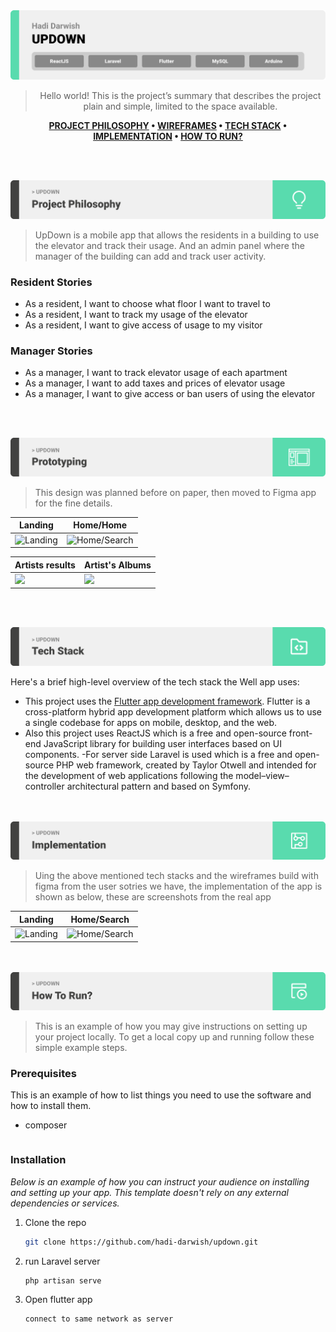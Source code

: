 <img src="./readme/title1.svg"/>

<div align="center">

> Hello world! This is the project’s summary that describes the project plain and simple, limited to the space available.

**[PROJECT PHILOSOPHY](https://github.com/hadi-darwish/updown#-project-philosophy) • [WIREFRAMES](https://github.com/hadi-darwish/updown#-wireframes) • [TECH STACK](https://github.com/hadi-darwish/updown#-tech-stack) • [IMPLEMENTATION](https://github.com/hadi-darwish/updown#-impplementation) • [HOW TO RUN?](https://github.com/hadi-darwish/updown#-how-to-run)**

</div>

<br><br>

<img src="./readme/title2.svg"/>

> UpDown is a mobile app that allows the residents in a building to use the elevator and track their usage. And an admin panel where the manager of the building can add and track user activity.

### Resident Stories

- As a resident, I want to choose what floor I want to travel to
- As a resident, I want to track my usage of the elevator
- As a resident, I want to give access of usage to my visitor

### Manager Stories

- As a manager, I want to track elevator usage of each apartment
- As a manager, I want to add taxes and prices of elevator usage
- As a manager, I want to give access or ban users of using the elevator

<br><br>

<img src="./readme/title3.svg"/>

> This design was planned before on paper, then moved to Figma app for the fine details.

| Landing                                                                  | Home/Home                                                        |
| ------------------------------------------------------------------------ | ---------------------------------------------------------------- |
| ![Landing](https://github.com/hadi-darwish/updown/demo/Landing_Page.jpg) | ![Home/Search](https://github.com/hadi-darwish/updown/demo/.jpg) |

| Artists results                                 | Artist's Albums                                                  |
| ----------------------------------------------- | ---------------------------------------------------------------- |
| ![](https://github.com/hadi-darwish/updown.jpg) | ![](https://github.com/hadi-darwish/updown/demo/Albums_Page.jpg) |

<br><br>

<img src="./readme/title4.svg"/>

Here's a brief high-level overview of the tech stack the Well app uses:

- This project uses the [Flutter app development framework](https://flutter.dev/). Flutter is a cross-platform hybrid app development platform which allows us to use a single codebase for apps on mobile, desktop, and the web.
- Also this project uses ReactJS which is a free and open-source front-end JavaScript library for building user interfaces based on UI components.
  -For server side Laravel is used which is a free and open-source PHP web framework, created by Taylor Otwell and intended for the development of web applications following the model–view–controller architectural pattern and based on Symfony.

<br><br>
<img src="./readme/title5.svg"/>

> Uing the above mentioned tech stacks and the wireframes build with figma from the user sotries we have, the implementation of the app is shown as below, these are screenshots from the real app

| Landing                                                                                                                            | Home/Search                                                                                                                           |
| ---------------------------------------------------------------------------------------------------------------------------------- | ------------------------------------------------------------------------------------------------------------------------------------- |
| ![Landing](<https://github.com/[julescript/spotifyndr/blob/master/demo/Landing_Page.jpg](https://github.com/hadi-darwish/updown)>) | ![Home/Search](<[https://github.com/julescript/spotifyndr/blob/master/demo/Search_Page.jpg](https://github.com/hadi-darwish/updown)>) |

<br><br>
<img src="./readme/title6.svg"/>

> This is an example of how you may give instructions on setting up your project locally.
> To get a local copy up and running follow these simple example steps.

### Prerequisites

This is an example of how to list things you need to use the software and how to install them.

- composer

  ```

  ```

### Installation

_Below is an example of how you can instruct your audience on installing and setting up your app. This template doesn't rely on any external dependencies or services._

1. Clone the repo
   ```sh
   git clone https://github.com/hadi-darwish/updown.git
   ```
2. run Laravel server
   ```
   php artisan serve
   ```
3. Open flutter app
   ```
   connect to same network as server
   ```
